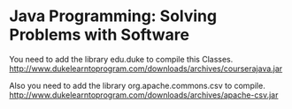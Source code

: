 # Java Programming: Solving Problems with Software
You need to add the library edu.duke to compile this Classes.
http://www.dukelearntoprogram.com/downloads/archives/courserajava.jar

Also you need to add the library org.apache.commons.csv to compile.
http://www.dukelearntoprogram.com/downloads/archives/apache-csv.jar

